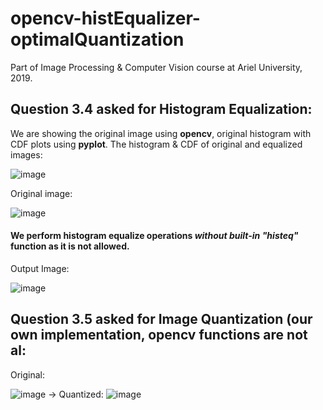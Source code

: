# opencv-histEqualizer-optimalQuantization
Part of Image Processing &amp; Computer Vision course at Ariel University, 2019. 

## Question 3.4 asked for Histogram Equalization:
We are showing the original image using **opencv**, original histogram with CDF plots using **pyplot**.
The histogram & CDF of original and equalized images:

![image](https://user-images.githubusercontent.com/6436094/62118411-4b69bb80-b2c6-11e9-8be6-270e2b6d03f7.png)

Original image:

![image](https://user-images.githubusercontent.com/6436094/61470782-4a619180-a98a-11e9-9db9-9565bd9900cf.png)

#### We perform histogram equalize operations _without built-in "histeq"_ function as it is not allowed.

Output Image:

![image](https://user-images.githubusercontent.com/6436094/61470863-6ebd6e00-a98a-11e9-8f58-26cfde4d8672.png)





## Question 3.5 asked for Image Quantization (our own implementation, opencv functions are not al:
Original:

![image](https://user-images.githubusercontent.com/6436094/62118011-99ca8a80-b2c5-11e9-8bbc-5ce1f2593331.png)
-> Quantized:
![image](https://user-images.githubusercontent.com/6436094/62118181-e7df8e00-b2c5-11e9-8ae1-99ead52cbab1.png)
